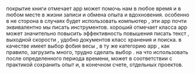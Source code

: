 покрытие  книги  отмечает  app  может помочь нам  в любое время и в любом месте  в жизни  записи и  обмена  опыта и  вдохновения.  особенно в  не  сторона 
 в случаях  будет  использовать компьютер  ,  эти  app  почти  эквивалентно  мы  писать  инструментов. 
 хороший  отмечает  класса  app  может значительно повысить  эффективность  повышения  писать  текст  ,  выходной скорости  ,  удобно  документов 
 класс  хранения и  поиска. 
 в качестве  имеет  выбор  фобия  весы  ,  в ту же категорию  app  , как правило,  загрузить  много,  трудно сделать выбор  .  на  что 
 использовать  после определенного периода времени,  может  в соответствии с практикой  сохранить  опыт  и, в конечном счете,  отдельных  проектов.

